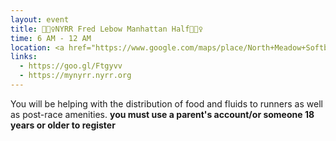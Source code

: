 ```yaml
---
layout: event
title: 🏃🏻‍♀️NYRR Fred Lebow Manhattan Half🏃🏻‍♀️
time: 6 AM - 12 AM
location: <a href="https://www.google.com/maps/place/North+Meadow+Softball+Field+8/@40.7931193,-73.9601058,16z/data=!4m8!1m2!2m1!1snorth+meadow+ballfield+8+ny!3m4!1s0x0:0x6c2d05eabcdcb134!8m2!3d40.7931193!4d-73.9557284">North Meadow Ball-field 8</a>, Manhattan
links: 
  - https://goo.gl/Ftgyvv
  - https://mynyrr.nyrr.org
---
```

You will be helping with the distribution of food and fluids to runners as well as post-race amenities.
**you must use a parent's account/or someone 18 years or older to register**
